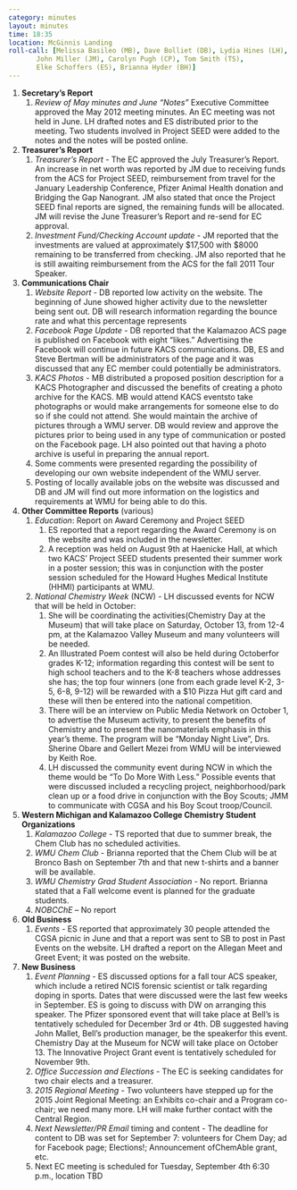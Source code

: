 ```yaml
---
category: minutes
layout: minutes
time: 18:35
location: McGinnis Landing
roll-call: [Melissa Basileo (MB), Dave Bolliet (DB), Lydia Hines (LH),
	   John Miller (JM), Carolyn Pugh (CP), Tom Smith (TS),
	   Elke Schoffers (ES), Brianna Hyder (BH)]
---
```


1. **Secretary’s Report**
   1. *Review of May minutes and June “Notes”*
Executive Committee approved the May 2012 meeting minutes. An EC meeting was not held in June. LH drafted notes and ES distributed prior to the meeting. Two students involved in Project SEED were added to the notes and the notes will be posted online.
2. **Treasurer’s Report**
   1. *Treasurer’s Report* - The EC approved the July Treasurer’s Report. An increase in net worth was reported by JM due to receiving funds from the ACS for Project SEED, reimbursement from travel for the January Leadership Conference, Pfizer Animal Health donation and Bridging the Gap Nanogrant. JM also stated that once the Project SEED final reports are signed, the remaining funds will be allocated. JM will revise the June Treasurer’s Report and re-send for EC approval.
   2. *Investment Fund/Checking Account update* - JM reported that the investments are valued at approximately $17,500 with $8000 remaining to be transferred from checking. JM also reported that he is still awaiting reimbursement from the ACS for the fall 2011 Tour Speaker.
3. **Communications Chair**
   1. *Website Report* - DB reported low activity on the website. The beginning of June showed higher activity due to the newsletter being sent out. DB will research information regarding the bounce rate and what this percentage represents
   2. *Facebook Page Update* - DB reported that the Kalamazoo ACS page is published on Facebook with eight “likes.” Advertising the Facebook will continue in future KACS communications. DB, ES and Steve Bertman will be administrators of the page and it was discussed that any EC member could potentially be administrators.
   3. *KACS Photos* - MB distributed a proposed position description for a KACS Photographer and discussed the benefits of creating a photo archive for the KACS. MB would attend KACS eventsto take photographs or would make arrangements for someone else to do so if she could not attend. She would maintain the archive of pictures through a WMU server. DB would review and approve the pictures prior to being used in any type of communication or posted on the Facebook page. LH also pointed out that having a photo archive is useful in preparing the annual report.
   4. Some comments were presented regarding the possibility of developing our own website independent of the WMU server. 
   5. Posting of locally available jobs on the website was discussed and DB and JM will find out more information on the logistics and requirements at WMU for being able to do this.
4. **Other Committee Reports** (various)
   1. *Education*: Report on Award Ceremony and Project SEED
      1. ES reported that a report regarding the Award Ceremony is on the website and was included in the newsletter. 
      2. A reception was held on August 9th at Haenicke Hall, at which two KACS’ Project SEED students presented their summer work in a poster session; this was in conjunction with the poster session scheduled for the Howard Hughes Medical Institute (HHMI) participants at WMU.
   2. *National Chemistry Week* (NCW) - LH discussed events for NCW that will be held in October: 
      1. She will be coordinating the activities(Chemistry Day at the Museum) that will take place on Saturday, October 13, from 12-4 pm, at the Kalamazoo Valley Museum and many volunteers will be needed.
      2. An Illustrated Poem contest will also be held during Octoberfor grades K-12; information regarding this contest will be sent to high school teachers and to the K-8 teachers whose addresses she has; the top four winners (one from each grade level K-2, 3-5, 6-8, 9-12) will be rewarded with a $10 Pizza Hut gift card and these will then be entered into the national competition.
      3. There will be an interview on Public Media Network on October 1, to advertise the Museum activity, to present the benefits of Chemistry and to present the nanomaterials emphasis in this year’s theme. The program will be “Monday Night Live”, Drs. Sherine Obare and Gellert Mezei from WMU will be interviewed by Keith Roe.
      4. LH discussed the community event during NCW in which the theme would be “To Do More With Less.” Possible events that were discussed included a recycling project, neighborhood/park clean up or a food drive in conjunction with the Boy Scouts; JMM to communicate with CGSA and his Boy Scout troop/Council.
5. **Western Michigan and Kalamazoo College Chemistry Student Organizations**
   1. *Kalamazoo College* - TS reported that due to summer break, the Chem Club has no scheduled activities.
   2. *WMU Chem Club* - Brianna reported that the Chem Club will be at Bronco Bash on September 7th and that new t-shirts and a banner will be available.
   3. *WMU Chemistry Grad Student Association* - No report. Brianna stated that a Fall welcome event is planned for the graduate students.
   4. *NOBCChE* – No report
6. **Old Business**
   1. *Events* - ES reported that approximately 30 people attended the CGSA picnic in June and that a report was sent to SB to post in Past Events on the website. LH drafted a report on the Allegan Meet and Greet Event; it was posted on the website.
7. **New Business**
   1. *Event Planning* - ES discussed options for a fall tour ACS speaker, which include a retired NCIS forensic scientist or talk regarding doping in sports. Dates that were discussed were the last few weeks in September. ES is going to discuss with DW on arranging this speaker. The Pfizer sponsored event that will take place at Bell’s is tentatively scheduled for December 3rd or 4th. DB suggested having John Mallet, Bell’s production manager, be the speakerfor this event. Chemistry Day at the Museum for NCW will take place on October 13. The Innovative Project Grant event is tentatively scheduled for November 9th.
   2. *Office Succession and Elections* - The EC is seeking candidates for two chair elects and a treasurer.
   3. *2015 Regional Meeting* - Two volunteers have stepped up for the 2015 Joint Regional Meeting: an Exhibits co-chair and a Program co-chair; we need many more. LH will make further contact with the Central Region.
   4. *Next Newsletter/PR Email* timing and content - The deadline for content to DB was set for September 7: volunteers for Chem Day; ad for Facebook page; Elections!; Announcement ofChemAble grant, etc.
   5. Next EC meeting is scheduled for Tuesday, September 4th 6:30 p.m., location TBD